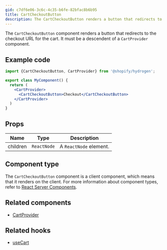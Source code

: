 ```yaml
---
gid: c7df6e06-3c6c-4c35-b6fe-82bfac8b6b95
title: CartCheckoutButton
description: The CartCheckoutButton renders a button that redirects to checkoutUrl for the cart.
---
```


The `CartCheckoutButton` component renders a button that redirects to the checkout URL for the cart. It must be a descendent of a `CartProvider` component.

## Example code

```jsx
import {CartCheckoutButton, CartProvider} from '@shopify/hydrogen';

export class MyComponent() {
  return (
    <CartProvider>
      <CartCheckoutButton>Checkout</CartCheckoutButton>
    </CartProvider>
  )
}
```

## Props

| Name     | Type                   | Description            |
| -------- | ---------------------- | ---------------------- |
| children | <code>ReactNode</code> | A `ReactNode` element. |

## Component type

The `CartCheckoutButton` component is a client component, which means that it renders on the client. For more information about component types, refer to [React Server Components](/custom-storefronts/hydrogen/framework/react-server-components).

## Related components

- [CartProvider](/api/hydrogen/components/cart/cartprovider)

## Related hooks

- [useCart](/api/hydrogen/hooks/cart/usecart)
